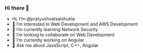 ### Hi there 👋

- Hi, I’m @pratyushvatsalshukla
- 🔭 I’m interested in Web Development and AWS Development
- 🌱 I’m currently learning Network Security
- 💞️ I’m looking to collaborate on Web Development
- 👀 I’m currently working on Angular
- 💬 Ask me about JavaScript, C++, Angular
 

